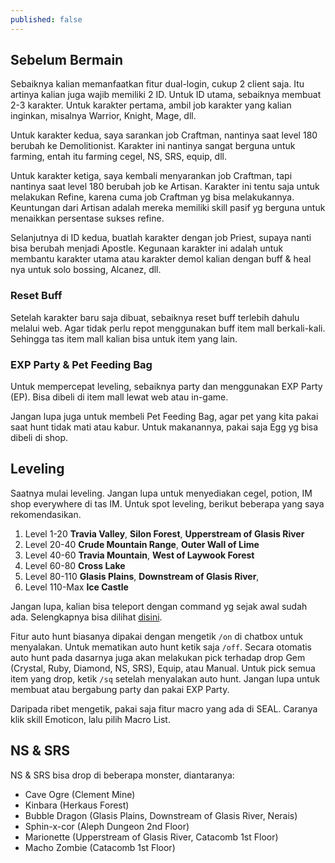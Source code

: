 ```yaml
---
published: false
---
```

## Sebelum Bermain

Sebaiknya kalian memanfaatkan fitur dual-login, cukup 2 client saja. Itu artinya kalian juga wajib memiliki 2 ID. Untuk ID utama, sebaiknya membuat 2-3 karakter. Untuk karakter pertama, ambil job karakter yang kalian inginkan, misalnya Warrior, Knight, Mage, dll.

Untuk karakter kedua, saya sarankan job Craftman, nantinya saat level 180 berubah ke Demolitionist. Karakter ini nantinya sangat berguna untuk farming, entah itu farming cegel, NS, SRS, equip, dll.

Untuk karakter ketiga, saya kembali menyarankan job Craftman, tapi nantinya saat level 180 berubah job ke Artisan. Karakter ini tentu saja untuk melakukan Refine, karena cuma job Craftman yg bisa melakukannya. Keuntungan dari Artisan adalah mereka memiliki skill pasif yg berguna untuk menaikkan persentase sukses refine.

Selanjutnya di ID kedua, buatlah karakter dengan job Priest, supaya nanti bisa berubah menjadi Apostle. Kegunaan karakter ini adalah untuk membantu karakter utama atau karakter demol kalian dengan buff & heal nya untuk solo bossing, Alcanez, dll.

### Reset Buff

Setelah karakter baru saja dibuat, sebaiknya reset buff terlebih dahulu melalui web. Agar tidak perlu repot menggunakan buff item mall berkali-kali. Sehingga tas item mall kalian bisa untuk item yang lain.

### EXP Party & Pet Feeding Bag

Untuk mempercepat leveling, sebaiknya party dan menggunakan EXP Party (EP). Bisa dibeli di item mall lewat web atau in-game.

Jangan lupa juga untuk membeli Pet Feeding Bag, agar pet yang kita pakai saat hunt tidak mati atau kabur. Untuk makanannya, pakai saja Egg yg bisa dibeli di shop.

## Leveling

Saatnya mulai leveling. Jangan lupa untuk menyediakan cegel, potion, IM shop everywhere di tas IM. Untuk spot leveling, berikut beberapa yang saya rekomendasikan.

1. Level 1-20 **Travia Valley**, **Silon Forest**, **Upperstream of Glasis River**
2. Level 20-40 **Crude Mountain Range**, **Outer Wall of Lime**
3. Level 40-60 **Travia Mountain**, **West of Laywook Forest**
4. Level 60-80 **Cross Lake**
5. Level 80-110 **Glasis Plains**, **Downstream of Glasis River**,
6. Level 110-Max **Ice Castle**

Jangan lupa, kalian bisa teleport dengan command yg sejak awal sudah ada. Selengkapnya bisa dilihat [disini](https://sealonline.fandom.com/wiki/Teleport).

Fitur auto hunt biasanya dipakai dengan mengetik `/on` di chatbox untuk menyalakan. Untuk mematikan auto hunt ketik saja `/off`. Secara otomatis auto hunt pada dasarnya juga akan melakukan pick terhadap drop Gem (Crystal, Ruby, Diamond, NS, SRS), Equip, atau Manual. Untuk pick semua item yang drop, ketik `/sq` setelah menyalakan auto hunt. Jangan lupa untuk membuat atau bergabung party dan pakai EXP Party.

Daripada ribet mengetik, pakai saja fitur macro yang ada di SEAL. Caranya klik skill Emoticon, lalu pilih Macro List.

## NS & SRS

NS & SRS bisa drop di beberapa monster, diantaranya:

- Cave Ogre (Clement Mine)
- Kinbara (Herkaus Forest)
- Bubble Dragon (Glasis Plains, Downstream of Glasis River, Nerais)
- Sphin-x-cor (Aleph Dungeon 2nd Floor)
- Marionette (Upperstream of Glasis River, Catacomb 1st Floor)
- Macho Zombie (Catacomb 1st Floor)
